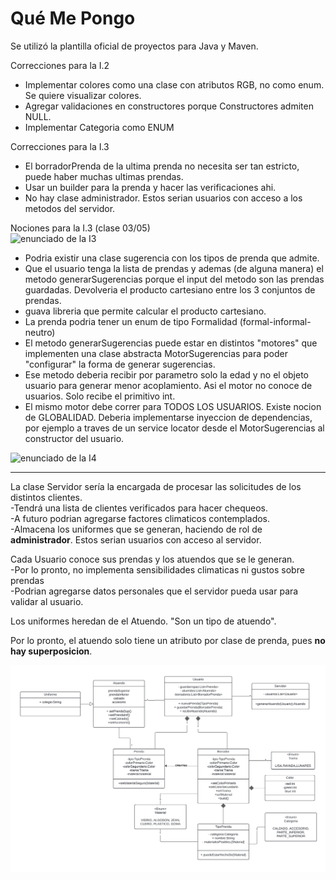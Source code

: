 # Qué Me Pongo

Se utilizó la plantilla oficial de proyectos para Java y Maven.
  
Correcciones para la I.2  
- Implementar colores como una clase con atributos RGB, no como enum. Se quiere visualizar colores.  
- Agregar validaciones en constructores porque Constructores admiten NULL.  
- Implementar Categoria como ENUM  
  
Correcciones para la I.3
- El borradorPrenda de la ultima prenda no necesita ser tan estricto, puede haber muchas ultimas prendas.  
- Usar un builder para la prenda y hacer las verificaciones ahi. 
- No hay clase administrador. Estos serian usuarios con acceso a los metodos del servidor.

Nociones para la I.3 (clase 03/05)  
![enunciado de la I3](https://docs.google.com/document/d/1XGb_Xt2v3viZY4RNky6zguL-ATv1iqEzHWhK4a6vsIk/edit)
- Podria existir una clase sugerencia con los tipos de prenda que admite.
- Que el usuario tenga la lista de prendas y ademas (de alguna manera) el metodo generarSugerencias porque el input del 
metodo son las prendas guardadas. Devolveria el producto cartesiano entre los 3 conjuntos de prendas.
- guava libreria que permite calcular el producto cartesiano.
- La prenda podria tener un enum de tipo Formalidad (formal-informal-neutro) 
- El metodo generarSugerencias puede estar en distintos "motores" que implementen una clase abstracta MotorSugerencias 
para poder "configurar" la forma de generar sugerencias.
- Ese metodo deberia recibir por parametro solo la edad y no el objeto usuario para generar menor acoplamiento. Asi el motor 
no conoce de usuarios. Solo recibe el primitivo int.
- El mismo motor debe correr para TODOS LOS USUARIOS. Existe nocion de GLOBALIDAD. Deberia implementarse inyeccion de 
dependencias, por ejemplo a traves de un service locator desde el MotorSugerencias al constructor del usuario.

![enunciado de la I4](https://docs.google.com/document/d/1sy9S9EeIQr8fhatKnfTCgOfjVniJDu2viI-Av0gn0xY/edit)

---

La clase Servidor sería la encargada de procesar las solicitudes de los distintos clientes.  
    -Tendrá una lista de clientes verificados para hacer chequeos.  
    -A futuro podrian agregarse factores climaticos contemplados.   
    -Almacena los uniformes que se generan, haciendo de rol de **administrador**. Estos serian usuarios con acceso al servidor.  

Cada Usuario conoce sus prendas y los atuendos que se le generan.  
    -Por lo pronto, no implementa sensibilidades climaticas ni gustos sobre prendas  
    -Podrian agregarse datos personales que el servidor pueda usar para validar al usuario.

Los uniformes heredan de el Atuendo. "Son un tipo de atuendo".  

Por lo pronto, el atuendo solo tiene un atributo por clase de prenda, pues **no hay superposicion**.

![image](./class-diagrams/diagram-V2.1.png)